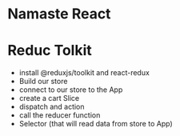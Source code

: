 # Namaste React



# Reduc Tolkit
 - install @reduxjs/toolkit and react-redux
 - Build our store
 - connect to our store to the App
 - create a cart Slice
 - dispatch and action
 - call the reducer function
 - Selector (that will read data from store to App)

